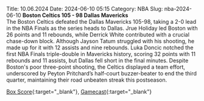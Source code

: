 Title: 10.06.2024
Date: 2024-06-10 05:15
Category: NBA 
Slug: nba-2024-06-10 
**Boston Celtics 105 - 98 Dallas Mavericks**  
The Boston Celtics defeated the Dallas Mavericks 105-98, taking a 2-0 lead in the NBA Finals as the series heads to Dallas. Jrue Holiday led Boston with 26 points and 11 rebounds, while Derrick White contributed with a crucial chase-down block. Although Jayson Tatum struggled with his shooting, he made up for it with 12 assists and nine rebounds. Luka Doncic notched the first NBA Finals triple-double in Mavericks history, scoring 32 points with 11 rebounds and 11 assists, but Dallas fell short in the final minutes. Despite Boston's poor three-point shooting, the Celtics displayed a team effort, underscored by Peyton Pritchard’s half-court buzzer-beater to end the third quarter, maintaining their road unbeaten streak this postseason. 

[Box Score](https://www.nba.com/game/dal-vs-bos-0042300402/box-score){:target="_blank"}, [Gamecast](https://www.nba.com/game/dal-vs-bos-0042300402){:target="_blank"}<br>

